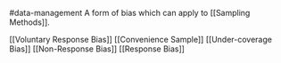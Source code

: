 #data-management 
A form of bias which can apply to [[Sampling Methods]].

[[Voluntary Response Bias]]
[[Convenience Sample]]
[[Under-coverage Bias]]
[[Non-Response Bias]]
[[Response Bias]]